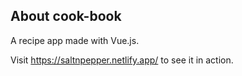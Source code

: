 ## About cook-book

A recipe app made with Vue.js.

Visit https://saltnpepper.netlify.app/ to see it in action.
